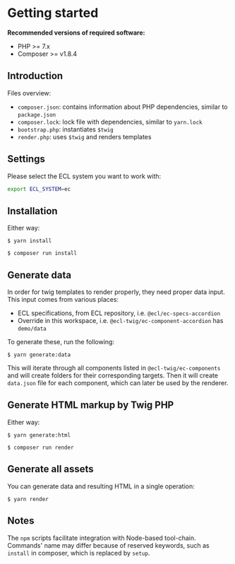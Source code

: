 # Getting started

**Recommended versions of required software:**

- PHP >= 7.x
- Composer >= v1.8.4

## Introduction

Files overview:

- `composer.json`: contains information about PHP dependencies, similar to `package.json`
- `composer.lock`: lock file with dependencies, similar to `yarn.lock`
- `bootstrap.php`: instantiates `$twig`
- `render.php`: uses `$twig` and renders templates

## Settings

Please select the ECL system you want to work with:

```bash
export ECL_SYSTEM=ec
```

## Installation

Either way:

```shell
$ yarn install
```

```shell
$ composer run install
```

## Generate data

In order for twig templates to render properly, they need proper data input. This input comes from various places:

- ECL specifications, from ECL repository, i.e. `@ecl/ec-specs-accordion`
- Override in this workspace, i.e. `@ecl-twig/ec-component-accordion` has `demo/data`

To generate these, run the following:

```shell
$ yarn generate:data
```

This will iterate through all components listed in `@ecl-twig/ec-components` and will create folders for their corresponding targets. Then it will create `data.json` file for each component, which can later be used by the renderer.

## Generate HTML markup by Twig PHP

Either way:

```shell
$ yarn generate:html
```

```shell
$ composer run render
```

## Generate all assets

You can generate data and resulting HTML in a single operation:

```shell
$ yarn render
```

## Notes

The `npm` scripts facilitate integration with Node-based tool-chain. Commands' name may differ because of reserved keywords, such as `install` in composer, which is replaced by `setup`.
